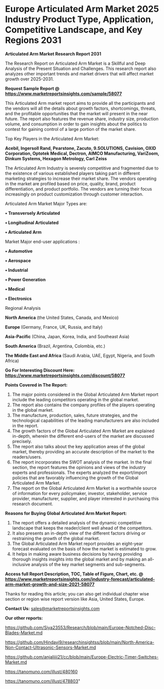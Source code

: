 # Europe Articulated Arm Market 2025 Industry Product Type, Application, Competitive Landscape, and Key Regions 2031

<strong>Articulated Arm Market Research Report 2031</strong>

The Research Report on Articulated Arm Market is a Skillful and Deep Analysis of the Present Situation and Challenges. This research report also analyzes other important trends and market drivers that will affect market growth over 2025-2031.

<strong>Request Sample Report @ <a href=https://www.marketreportsinsights.com/sample/58077>https://www.marketreportsinsights.com/sample/58077</a></strong>

This Articulated Arm market report aims to provide all the participants and the vendors will all the details about growth factors, shortcomings, threats, and the profitable opportunities that the market will present in the near future. The report also features the revenue share, industry size, production volume, and consumption in order to gain insights about the politics to contest for gaining control of a large portion of the market share.

Top Key Players in the Articulated Arm Market:

<strong>Acebil, Ingersoll Rand, Pearstone, Zacuto, 9.SOLUTIONS, Cavision, OXID Corporation, Optotek Medical, Dectron, AIMCO Manufacturing, VariZoom, Dinkum Systems, Hexagon Metrology, Carl Zeiss</strong>

The Articulated Arm Industry is severely competitive and fragmented due to the existence of various established players taking part in different marketing strategies to increase their market share. The vendors operating in the market are profiled based on price, quality, brand, product differentiation, and product portfolio. The vendors are turning their focus increasingly on product customization through customer interaction.

Articulated Arm Market Major Types are:

<strong>• Transversely Articulated

• Longitudinal Articulated

• Articulated Arm</strong>

Market Major end-user applications :

<strong>• Automotive

• Aerospace

• Industrial

• Power Generation

• Medical

• Electronics</strong>

Regional Analysis

</u><strong><b>North America</b></strong> (the United States, Canada, and Mexico)

<strong><b>Europe </b></strong>(Germany, France, UK, Russia, and Italy)

<strong><b>Asia-Pacific</b></strong> (China, Japan, Korea, India, and Southeast Asia)

<strong><b>South America</b></strong> (Brazil, Argentina, Colombia, etc.)

<strong><b>The Middle East and Africa</b></strong> (Saudi Arabia, UAE, Egypt, Nigeria, and South Africa)

<strong>Go For Interesting Discount Here: <a href=https://www.marketreportsinsights.com/discount/58077>https://www.marketreportsinsights.com/discount/58077</a></strong>

<strong>Points Covered in The Report:</strong>
<ol>
  <li>The major points considered in the Global Articulated Arm Market report include the leading competitors operating in the global market.</li>
  <li>The report also contains the company profiles of the players operating in the global market.</li>
  <li>The manufacture, production, sales, future strategies, and the technological capabilities of the leading manufacturers are also included in the report.</li>
  <li>The growth factors of the Global Articulated Arm Market are explained in-depth, wherein the different end-users of the market are discussed precisely.</li>
  <li>The report also talks about the key application areas of the global market, thereby providing an accurate description of the market to the readers/users.</li>
  <li>The report incorporates the SWOT analysis of the market. In the final section, the report features the opinions and views of the industry experts and professionals. The experts analyzed the export/import policies that are favorably influencing the growth of the Global Articulated Arm Market.</li>
  <li>The report on the Global Articulated Arm Market is a worthwhile source of information for every policymaker, investor, stakeholder, service provider, manufacturer, supplier, and player interested in purchasing this research document.</li>
</ol>
<strong>Reasons for Buying Global Articulated Arm Market Report:</strong>

<ol>
  <li>The report offers a detailed analysis of the dynamic competitive landscape that keeps the reader/client well ahead of the competitors.</li>
  <li>It also presents an in-depth view of the different factors driving or restraining the growth of the global market.</li>
  <li>The Global Articulated Arm Market report provides an eight-year forecast evaluated on the basis of how the market is estimated to grow.</li>
  <li>It helps in making aware business decisions by having providing thorough insights insights into the global market and by making an all-inclusive analysis of the key market segments and sub-segments.</li>
</ol>
<strong>Access full Report Description, TOC, Table of Figure, Chart, etc. @ <a href=https://www.marketreportsinsights.com/industry-forecast/articulated-arm-market-growth-and-size-2021-58077>https://www.marketreportsinsights.com/industry-forecast/articulated-arm-market-growth-and-size-2021-58077</a></strong>


Thanks for reading this article; you can also get individual chapter wise section or region wise report version like Asia, United States, Europe.

<strong>Contact Us:</strong>
sales@marketreportsinsights.com

<strong>Our other reports:</strong>

<a href=https://github.com/Siya23553/Research/blob/main/Europe-Notched-Disc-Blades-Market.md>https://github.com/Siya23553/Research/blob/main/Europe-Notched-Disc-Blades-Market.md</a>

<a href=https://github.com/Hindavi9/researchinsightss/blob/main/North-America-Non-Contact-Ultrasonic-Sensors-Market.md>https://github.com/Hindavi9/researchinsightss/blob/main/North-America-Non-Contact-Ultrasonic-Sensors-Market.md</a>

<a href=https://github.com/anjaliiii21/cc/blob/main/Europe-Electric-Timer-Switches-Market.md>https://github.com/anjaliiii21/cc/blob/main/Europe-Electric-Timer-Switches-Market.md</a>

<a href=https://tanomuno.com/illust/480160>https://tanomuno.com/illust/480160</a>

<a href=https://tanomuno.com/illust/478803>https://tanomuno.com/illust/478803</a>"
